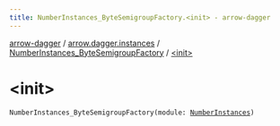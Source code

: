 ```yaml
---
title: NumberInstances_ByteSemigroupFactory.<init> - arrow-dagger
---
```


[arrow-dagger](../../index.html) / [arrow.dagger.instances](../index.html) / [NumberInstances_ByteSemigroupFactory](index.html) / [&lt;init&gt;](./-init-.html)

# &lt;init&gt;

`NumberInstances_ByteSemigroupFactory(module: `[`NumberInstances`](../-number-instances/index.html)`)`